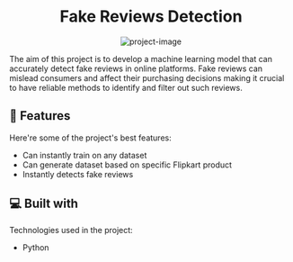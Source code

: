<h1 align="center" id="title">Fake Reviews Detection</h1>

<p align="center"><img src="https://socialify.git.ci/arm210402/Fake-Reviews-Detection/image?language=1&amp;owner=1&amp;name=1&amp;stargazers=1&amp;theme=Light" alt="project-image"></p>

<p id="description">The aim of this project is to develop a machine learning model that can accurately detect fake reviews in online platforms. Fake reviews can mislead consumers and affect their purchasing decisions making it crucial to have reliable methods to identify and filter out such reviews.</p>

  
  
<h2>🧐 Features</h2>

Here're some of the project's best features:

*   Can instantly train on any dataset
*   Can generate dataset based on specific Flipkart product
*   Instantly detects fake reviews

  
  
<h2>💻 Built with</h2>

Technologies used in the project:

*   Python
